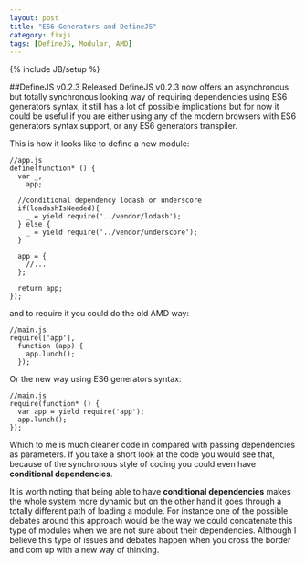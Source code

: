 ```yaml
---
layout: post
title: "ES6 Generators and DefineJS"
category: fixjs
tags: [DefineJS, Modular, AMD]
---
```

{% include JB/setup %}

##DefineJS v0.2.3 Released
DefineJS v0.2.3 now offers an asynchronous but totally synchronous looking way of requiring dependencies using ES6 generators syntax, it still has a lot of possible implications but for now it could be useful if you are either using any of the modern browsers with ES6 generators syntax support, or any ES6 generators transpiler.

This is how it looks like to define a new module:

<pre><code class="language-javascript">//app.js
define(function* () {
  var _,
    app;

  //conditional dependency lodash or underscore
  if(loadashIsNeeded){
    _ = yield require('../vendor/lodash');
  } else {
    _ = yield require('../vendor/underscore');
  }

  app = {
    //...
  };

  return app;
});</code></pre>

and to require it you could do the old AMD way:

<pre><code class="language-javascript">//main.js
require(['app'],
  function (app) {
    app.lunch();
  });</code></pre>

Or the new way using ES6 generators syntax:

<pre><code class="language-javascript">//main.js
require(function* () {
  var app = yield require('app');
  app.lunch();
});</code></pre>

Which to me is much cleaner code in compared with passing dependencies as parameters. If you take a short look at the code you would see that, because of the synchronous style of coding you could even have **conditional dependencies**.

It is worth noting that being able to have **conditional dependencies** makes the whole system more dynamic but on the other hand it goes through a totally different path of loading a module. For instance one of the possible debates around this approach would be the way we could concatenate this type of modules when we are not sure about their dependencies. Although I believe this type of issues and debates happen when you cross the border and com up with a new way of thinking.
